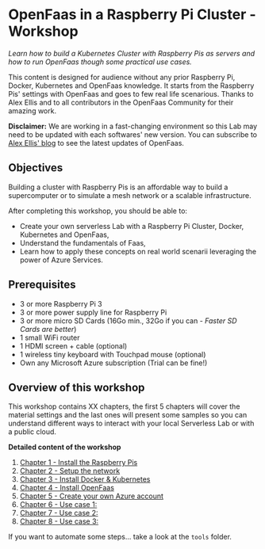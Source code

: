 OpenFaas in a Raspberry Pi Cluster - Workshop
=============================================

_Learn how to build a Kubernetes Cluster with Raspberry Pis as servers and how
to run OpenFaas though some practical use cases._

This content is designed for audience without any prior Raspberry Pi, Docker,
Kubernetes and OpenFaas knowledge.
It starts from the Raspberry Pis' settings with OpenFaas and goes to few real
life scenarious.
Thanks to Alex Ellis and to all contributors in the OpenFaas Community for their
amazing work.

**Disclaimer:**
We are working in a fast-changing environment so this Lab may need to be updated
with each softwares' new version.
You can subscribe to [Alex Ellis' blog](https://www.alexellis.io) to see the
latest updates of OpenFaas.

Objectives
----------

Building a cluster with Raspberry Pis is an affordable way to build a
supercomputer or to simulate a mesh network or a scalable infrastructure.

After completing this workshop, you should be able to:

* Create your own serverless Lab with a Raspberry Pi Cluster, Docker, Kubernetes
  and OpenFaas,
* Understand the fundamentals of Faas,
* Learn how to apply these concepts on real world scenarii leveraging
  the power of Azure Services.

Prerequisites
-------------

* 3 or more Raspberry Pi 3
* 3 or more power supply line for Raspberry Pi
* 3 or more micro SD Cards
  (16Go min., 32Go if you can - _Faster SD Cards are better_)
* 1 small WiFi router
* 1 HDMI screen + cable (optional)
* 1 wireless tiny keyboard with Touchpad mouse (optional)
* Own any Microsoft Azure subscription (Trial can be fine!)

Overview of this workshop
-------------------------

This workshop contains XX chapters, the first 5 chapters will cover the material
settings and the last ones will present some samples so you can understand
different ways to interact with your local Serverless Lab or with a public cloud.

**Detailed content of the workshop**

1. [Chapter 1 - Install the Raspberry Pis](https://github.com/estelle-a/ServerlessConf2018-Workshop-OpenFaas/blob/master/01-Raspberry-Pis.md)
2. [Chapter 2 - Setup the network](https://github.com/estelle-a/ServerlessConf2018-Workshop-OpenFaas/blob/master/02-Setup-network.md)
3. [Chapter 3 - Install Docker & Kubernetes](https://github.com/estelle-a/ServerlessConf2018-Workshop-OpenFaas/blob/master/03-Docker-Kubernetes-Installation.md)
4. [Chapter 4 - Install OpenFaas](https://github.com/estelle-a/ServerlessConf2018-Workshop-OpenFaas/blob/master/04-OpenFaas-Installation.md)
5. [Chapter 5 - Create your own Azure account]()
6. [Chapter 6 - Use case 1:]()
7. [Chapter 7 - Use case 2:]()
8. [Chapter 8 - Use case 3:]()

If you want to automate some steps... take a look at the `tools` folder.
